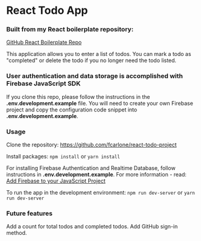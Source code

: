 # React Todo App

### Built from my React boilerplate repository:
[GitHub React Boilerplate Repo](https://github.com/fcarlone/react-boilerplate "GitHub Repo")

This application allows you to enter a list of todos.  You can mark a todo as "completed" or delete the todo if you no longer need the todo listed.

### User authentication and data storage is accomplished with Firebase JavaScript SDK
If you clone this repo, please follow the instructions in the **.env.development.example** file.
You will need to create your own Firebase project and copy the configuration code snippet into **.env.development.example**.

### Usage
Clone the repository: <https://github.com/fcarlone/react-todo-project>

Install packages: 
`npm install`
or 
`yarn install`

For installing Firebase Authentication and Realtime Database, follow instructions in **.env.development.example**.
For more information - read: [Add Firebase to your JavaScript Project](https://firebase.google.com/docs/web/setup?authuser=0)

To run the app in the development environment:
`npm run dev-server`
or
`yarn run dev-server`

### Future features
Add a count for total todos and completed todos.
Add GitHub sign-in method.
